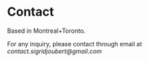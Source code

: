# Contact

Based in Montreal+Toronto.

For any inquiry, please contact through email at _contact.sigridjoubert@gmail.com_